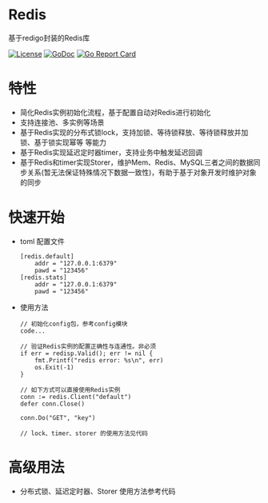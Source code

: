 # Redis

基于redigo封装的Redis库

[![License](https://img.shields.io/:license-apache%202-blue.svg)](https://opensource.org/licenses/Apache-2.0)
[![GoDoc](https://godoc.org/github.com/ant-libs-go/redis?status.png)](http://godoc.org/github.com/ant-libs-go/redis)
[![Go Report Card](https://goreportcard.com/badge/github.com/ant-libs-go/redis)](https://goreportcard.com/report/github.com/ant-libs-go/redis)

# 特性

* 简化Redis实例初始化流程，基于配置自动对Redis进行初始化
* 支持连接池、多实例等场景
* 基于Redis实现的分布式锁lock，支持加锁、等待锁释放、等待锁释放并加锁、基于锁实现幂等 等能力
* 基于Redis实现延迟定时器timer，支持业务中触发延迟回调
* 基于Redis和timer实现Storer，维护Mem、Redis、MySQL三者之间的数据同步关系(暂无法保证特殊情况下数据一致性)，有助于基于对象开发时维护对象的同步

# 快速开始

* toml 配置文件
    ```
    [redis.default]
        addr = "127.0.0.1:6379"
        pawd = "123456"
    [redis.stats]
        addr = "127.0.0.1:6379"
        pawd = "123456"
    ```

* 使用方法

	```golang
    // 初始化config包，参考config模块
    code...

    // 验证Redis实例的配置正确性与连通性。非必须
    if err = redisp.Valid(); err != nil {
        fmt.Printf("redis error: %s\n", err)
        os.Exit(-1)
    }

    // 如下方式可以直接使用Redis实例
    conn := redis.Client("default")
    defer conn.Close()

    conn.Do("GET", "key")

    // lock、timer、storer 的使用方法见代码
    ```

# 高级用法

* 分布式锁、延迟定时器、Storer 使用方法参考代码
